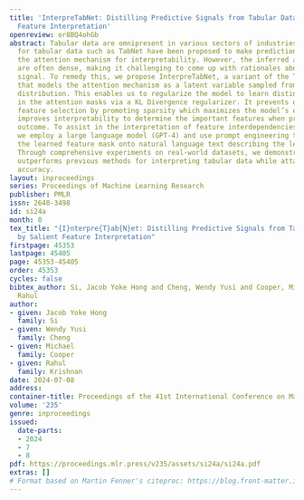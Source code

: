 ```yaml
---
title: 'InterpreTabNet: Distilling Predictive Signals from Tabular Data by Salient
  Feature Interpretation'
openreview: or8BQ4ohGb
abstract: Tabular data are omnipresent in various sectors of industries. Neural networks
  for tabular data such as TabNet have been proposed to make predictions while leveraging
  the attention mechanism for interpretability. However, the inferred attention masks
  are often dense, making it challenging to come up with rationales about the predictive
  signal. To remedy this, we propose InterpreTabNet, a variant of the TabNet model
  that models the attention mechanism as a latent variable sampled from a Gumbel-Softmax
  distribution. This enables us to regularize the model to learn distinct concepts
  in the attention masks via a KL Divergence regularizer. It prevents overlapping
  feature selection by promoting sparsity which maximizes the model’s efficacy and
  improves interpretability to determine the important features when predicting the
  outcome. To assist in the interpretation of feature interdependencies from our model,
  we employ a large language model (GPT-4) and use prompt engineering to map from
  the learned feature mask onto natural language text describing the learned signal.
  Through comprehensive experiments on real-world datasets, we demonstrate that InterpreTabNet
  outperforms previous methods for interpreting tabular data while attaining competitive
  accuracy.
layout: inproceedings
series: Proceedings of Machine Learning Research
publisher: PMLR
issn: 2640-3498
id: si24a
month: 0
tex_title: "{I}nterpre{T}ab{N}et: Distilling Predictive Signals from Tabular Data
  by Salient Feature Interpretation"
firstpage: 45353
lastpage: 45405
page: 45353-45405
order: 45353
cycles: false
bibtex_author: Si, Jacob Yoke Hong and Cheng, Wendy Yusi and Cooper, Michael and Krishnan,
  Rahul
author:
- given: Jacob Yoke Hong
  family: Si
- given: Wendy Yusi
  family: Cheng
- given: Michael
  family: Cooper
- given: Rahul
  family: Krishnan
date: 2024-07-08
address:
container-title: Proceedings of the 41st International Conference on Machine Learning
volume: '235'
genre: inproceedings
issued:
  date-parts:
  - 2024
  - 7
  - 8
pdf: https://proceedings.mlr.press/v235/assets/si24a/si24a.pdf
extras: []
# Format based on Martin Fenner's citeproc: https://blog.front-matter.io/posts/citeproc-yaml-for-bibliographies/
---
```

